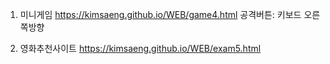 1. 미니게임
https://kimsaeng.github.io/WEB/game4.html
공격버튼: 키보드 오른쪽방향

2. 영화추천사이트
https://kimsaeng.github.io/WEB/exam5.html
